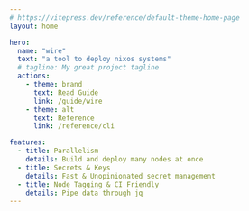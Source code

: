 ```yaml
---
# https://vitepress.dev/reference/default-theme-home-page
layout: home

hero:
  name: "wire"
  text: "a tool to deploy nixos systems"
  # tagline: My great project tagline
  actions:
    - theme: brand
      text: Read Guide
      link: /guide/wire
    - theme: alt
      text: Reference
      link: /reference/cli

features:
  - title: Parallelism
    details: Build and deploy many nodes at once
  - title: Secrets & Keys
    details: Fast & Unopinionated secret management
  - title: Node Tagging & CI Friendly
    details: Pipe data through jq
---
```


